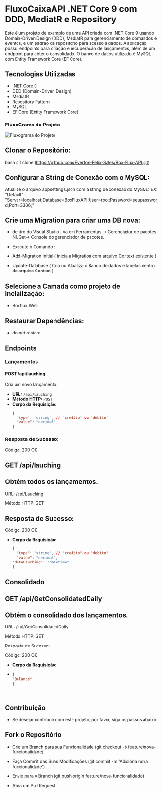 # FluxoCaixaAPI .NET Core 9 com DDD, MediatR e Repository 
Este é um projeto de exemplo de uma API criada com .NET Core 9 usando Domain-Driven Design (DDD), MediatR para gerenciamento de comandos e eventos, e um padrão de repositório para acesso a dados. A aplicação possui endpoints para criação e recuperação de lançamentos, além de um endpoint para obter o consolidado. O banco de dados utilizado é MySQL com Entity Framework Core (EF Core).

## Tecnologias Utilizadas

- .NET Core 9
- DDD (Domain-Driven Design)
- MediatR
- Repository Pattern
- MySQL
- EF Core (Entity Framework Core)
### FluxoGrama do Projeto
![Fluxograma do Projeto](src/Boxflux.Web/Images/image.png)
  
## Clonar o Repositório:
bash
git clone (https://github.com/Everton-Felix-Sales/Box-Flux-API.git)

## Configurar a String de Conexão com o MySQL: 
Atualize o arquivo appsettings.json com a string de conexão do MySQL:
EX:
"Default": "Server=localhost;Database=BoxFluxAPI;User=root;Password=seupassword;Port=3306;"

## Crie uma Migration para criar uma DB nova:
- dentro do Visual Studio , va em Ferramentas -> Gerenciador de pacotes NUGet-> Console do gerenciador de pacotes.
 
- Execute o Comando :
- Add-Migration Initial  ( inicia a Migration com arquivo Context existente )
- Update-Database ( Cria ou Atualiza o Banco de dados e tabelas dentro do arquivo Context )
 
## Selecione a Camada como projeto de incialização:
- Boxflux.Web

## Restaurar Dependências:
- dotnet restore
 
## Endpoints

### Lançamentos

#### POST /api/lauching

Cria um novo lançamento.

- **URL:** `/api/Lauching`
- **Método HTTP:** `POST`
- **Corpo da Requisição:**
  ```json
  {
    "type": "string", // "credito" ou "debito"
    "value": "decimal"
  }
### Resposta de Sucesso:

 Código: 200 OK

## GET /api/lauching
## Obtém todos os lançamentos.

URL: /api/Lauching

Método HTTP: GET

## Resposta de Sucesso:

 Código: 200 OK

- **Corpo da Requisição:**
  ```json
  {
    "type": "string", // "credito" ou "debito"
    "value": "decimal",
  "dateLauching": "datetime"
  }

## Consolidado
## GET /api/GetConsolidatedDaily
## Obtém o consolidado dos lançamentos.

URL: /api/GetConsolidatedDaily

Método HTTP: GET

Resposta de Sucesso:

Código: 200 OK

- **Corpo da Requisição:**
-  ```json
   {
   "Balance"
   }

 
## Contribuição
- Se desejar contribuir com este projeto, por favor, siga os passos abaixo:

## Fork o Repositório

- Crie um Branch para sua Funcionalidade (git checkout -b feature/nova-funcionalidade)

- Faça Commit das Suas Modificações (git commit -m 'Adiciona nova funcionalidade')

- Envie para o Branch (git push origin feature/nova-funcionalidade)

- Abra um Pull Request
